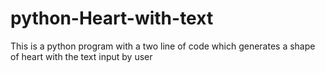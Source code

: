 # python-Heart-with-text
This is a python program with a two line of code which generates a shape of heart with the text input by user
